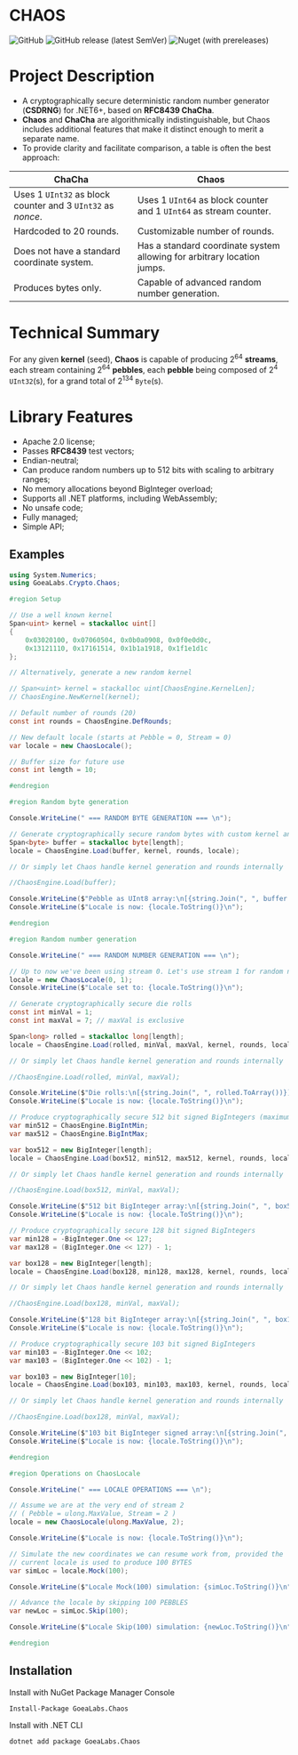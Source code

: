 # CHAOS

![GitHub](https://img.shields.io/github/license/goealabs/dotnet-crypto-chaos?style=for-the-badge)
![GitHub release (latest SemVer)](https://img.shields.io/github/v/release/goealabs/dotnet-crypto-chaos?include_prereleases&style=for-the-badge)
![Nuget (with prereleases)](https://img.shields.io/nuget/vpre/GoeaLabs.Crypto.Chaos?style=for-the-badge)

# Project Description

- A cryptographically secure deterministic random number generator (**CSDRNG**) for .NET6+, based on **RFC8439 ChaCha**.
- **Chaos** and **ChaCha** are algorithmically indistinguishable, but Chaos includes additional features that make it 
distinct enough to merit a separate name.
- To provide clarity and facilitate comparison, a table is often the best approach:

| **ChaCha**                                                          | **Chaos**                                                                  |
|---------------------------------------------------------------------|----------------------------------------------------------------------------|
| Uses 1 ```UInt32``` as block counter and 3 ```UInt32``` as *nonce*. | Uses 1 ```UInt64``` as block counter and 1 ```UInt64``` as stream counter. |
| Hardcoded to 20 rounds.                                             | Customizable number of rounds.                                             |
| Does not have a standard coordinate system.                         | Has a standard coordinate system allowing for arbitrary location jumps.    | 
| Produces bytes only.                                                | Capable of advanced random number generation.                              |

# Technical Summary

For any given **kernel** (seed), **Chaos** is capable of producing 2<sup>64</sup> **streams**, each stream containing
2<sup>64</sup> **pebbles**, each **pebble** being composed of 2<sup>4</sup> ```UInt32```(s), for a grand total of 
2<sup>134</sup> ```Byte```(s).

# Library Features

- Apache 2.0 license;
- Passes **RFC8439** test vectors;
- Endian-neutral;
- Can produce random numbers up to 512 bits with scaling to arbitrary ranges;
- No memory allocations beyond BigInteger overload;
- Supports all .NET platforms, including WebAssembly;
- No unsafe code;
- Fully managed;
- Simple API;

## Examples

````csharp
using System.Numerics;
using GoeaLabs.Crypto.Chaos;

#region Setup

// Use a well known kernel
Span<uint> kernel = stackalloc uint[]
{
    0x03020100, 0x07060504, 0x0b0a0908, 0x0f0e0d0c,
    0x13121110, 0x17161514, 0x1b1a1918, 0x1f1e1d1c
};

// Alternatively, generate a new random kernel

// Span<uint> kernel = stackalloc uint[ChaosEngine.KernelLen];
// ChaosEngine.NewKernel(kernel);

// Default number of rounds (20)
const int rounds = ChaosEngine.DefRounds;

// New default locale (starts at Pebble = 0, Stream = 0)
var locale = new ChaosLocale();

// Buffer size for future use
const int length = 10;

#endregion

#region Random byte generation

Console.WriteLine(" === RANDOM BYTE GENERATION === \n");

// Generate cryptographically secure random bytes with custom kernel and rounds
Span<byte> buffer = stackalloc byte[length];
locale = ChaosEngine.Load(buffer, kernel, rounds, locale);

// Or simply let Chaos handle kernel generation and rounds internally

//ChaosEngine.Load(buffer);

Console.WriteLine($"Pebble as UInt8 array:\n[{string.Join(", ", buffer.ToArray())}]\n");
Console.WriteLine($"Locale is now: {locale.ToString()}\n");

#endregion

#region Random number generation

Console.WriteLine(" === RANDOM NUMBER GENERATION === \n");

// Up to now we've been using stream 0. Let's use stream 1 for random number generation
locale = new ChaosLocale(0, 1);
Console.WriteLine($"Locale set to: {locale.ToString()}\n");

// Generate cryptographically secure die rolls
const int minVal = 1;
const int maxVal = 7; // maxVal is exclusive

Span<long> rolled = stackalloc long[length];
locale = ChaosEngine.Load(rolled, minVal, maxVal, kernel, rounds, locale);

// Or simply let Chaos handle kernel generation and rounds internally

//ChaosEngine.Load(rolled, minVal, maxVal);

Console.WriteLine($"Die rolls:\n[{string.Join(", ", rolled.ToArray())}]\n");
Console.WriteLine($"Locale is now: {locale.ToString()}\n");

// Produce cryptographically secure 512 bit signed BigIntegers (maximum supported bit length)
var min512 = ChaosEngine.BigIntMin;
var max512 = ChaosEngine.BigIntMax;

var box512 = new BigInteger[length];
locale = ChaosEngine.Load(box512, min512, max512, kernel, rounds, locale);

// Or simply let Chaos handle kernel generation and rounds internally

//ChaosEngine.Load(box512, minVal, maxVal);

Console.WriteLine($"512 bit BigInteger array:\n[{string.Join(", ", box512.ToArray())}]\n");
Console.WriteLine($"Locale is now: {locale.ToString()}\n");

// Produce cryptographically secure 128 bit signed BigIntegers
var min128 = -BigInteger.One << 127;
var max128 = (BigInteger.One << 127) - 1;

var box128 = new BigInteger[length];
locale = ChaosEngine.Load(box128, min128, max128, kernel, rounds, locale);

// Or simply let Chaos handle kernel generation and rounds internally

//ChaosEngine.Load(box128, minVal, maxVal);

Console.WriteLine($"128 bit BigInteger array:\n[{string.Join(", ", box128.ToArray())}]\n");
Console.WriteLine($"Locale is now: {locale.ToString()}\n");

// Produce cryptographically secure 103 bit signed BigIntegers
var min103 = -BigInteger.One << 102;
var max103 = (BigInteger.One << 102) - 1;

var box103 = new BigInteger[10];
locale = ChaosEngine.Load(box103, min103, max103, kernel, rounds, locale);

// Or simply let Chaos handle kernel generation and rounds internally

//ChaosEngine.Load(box128, minVal, maxVal);

Console.WriteLine($"103 bit BigInteger signed array:\n[{string.Join(", ", box103.ToArray())}]\n");
Console.WriteLine($"Locale is now: {locale.ToString()}\n");

#endregion

#region Operations on ChaosLocale

Console.WriteLine(" === LOCALE OPERATIONS === \n");

// Assume we are at the very end of stream 2
// ( Pebble = ulong.MaxValue, Stream = 2 )
locale = new ChaosLocale(ulong.MaxValue, 2);

Console.WriteLine($"Locale is now: {locale.ToString()}\n");

// Simulate the new coordinates we can resume work from, provided the
// current locale is used to produce 100 BYTES
var simLoc = locale.Mock(100);

Console.WriteLine($"Locale Mock(100) simulation: {simLoc.ToString()}\n");

// Advance the locale by skipping 100 PEBBLES
var newLoc = simLoc.Skip(100);

Console.WriteLine($"Locale Skip(100) simulation: {newLoc.ToString()}\n");

#endregion
````

## Installation

Install with NuGet Package Manager Console
```
Install-Package GoeaLabs.Chaos
```

Install with .NET CLI
```
dotnet add package GoeaLabs.Chaos
```
